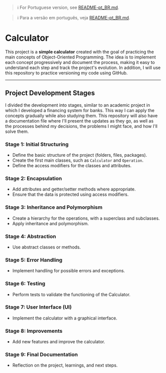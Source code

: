 > :information_source: For Portuguese version, see [README-pt_BR.md](README-pt_BR.md).

> :information_source: Para a versão em português, veja [README-pt_BR.md](README-pt_BR.md).

# Calculator

This project is a **simple calculator** created with the goal of practicing the main concepts of Object-Oriented Programming. The idea is to implement each concept progressively and document the process, making it easy to understand each step and track the project's evolution. In addition, I will use this repository to practice versioning my code using GitHub.

---

## Project Development Stages

I divided the development into stages, similar to an academic project in which I developed a financing system for banks. This way I can apply the concepts gradually while also studying them. This repository will also have a documentation file where I'll present the updates as they go, as well as the processes behind my decisions, the problems I might face, and how I'll solve them.

### **Stage 1: Initial Structuring**
- Define the basic structure of the project (folders, files, packages).
- Create the first main classes, such as `Calculator` and `Operation`.
- Define the access modifiers for the classes and attributes.

### **Stage 2: Encapsulation**
- Add attributes and getter/setter methods where appropriate.
- Ensure that the data is protected using access modifiers.

### **Stage 3: Inheritance and Polymorphism**
- Create a hierarchy for the operations, with a superclass and subclasses.
- Apply inheritance and polymorphism.

### **Stage 4: Abstraction**
- Use abstract classes or methods.

### **Stage 5: Error Handling**
- Implement handling for possible errors and exceptions.

### **Stage 6: Testing**
- Perform tests to validate the functioning of the Calculator.

### **Stage 7: User Interface (UI)**
- Implement the calculator with a graphical interface.

### **Stage 8: Improvements**
- Add new features and improve the calculator.

### **Stage 9: Final Documentation**
- Reflection on the project, learnings, and next steps.
